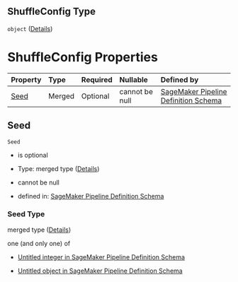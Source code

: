 ## ShuffleConfig Type

`object` ([Details](pipeline-definition-definitions-hyperparametertrainingjobdefinition-properties-inputdataconfig-items-properties-shuffleconfig.md))

# ShuffleConfig Properties

| Property      | Type   | Required | Nullable       | Defined by                                                                                                                                                                                                                                                                                                                     |
| :------------ | :----- | :------- | :------------- | :----------------------------------------------------------------------------------------------------------------------------------------------------------------------------------------------------------------------------------------------------------------------------------------------------------------------------- |
| [Seed](#seed) | Merged | Optional | cannot be null | [SageMaker Pipeline Definition Schema](pipeline-definition-definitions-integerargumentvalue.md "https://github.com/jerrypeng7773/sagemaker-model-building-pipeline-definition-JSON-schema/schema/#/definitions/HyperParameterTrainingJobDefinition/properties/InputDataConfig/items/properties/ShuffleConfig/properties/Seed") |

## Seed



`Seed`

*   is optional

*   Type: merged type ([Details](pipeline-definition-definitions-integerargumentvalue.md))

*   cannot be null

*   defined in: [SageMaker Pipeline Definition Schema](pipeline-definition-definitions-integerargumentvalue.md "https://github.com/jerrypeng7773/sagemaker-model-building-pipeline-definition-JSON-schema/schema/#/definitions/HyperParameterTrainingJobDefinition/properties/InputDataConfig/items/properties/ShuffleConfig/properties/Seed")

### Seed Type

merged type ([Details](pipeline-definition-definitions-integerargumentvalue.md))

one (and only one) of

*   [Untitled integer in SageMaker Pipeline Definition Schema](pipeline-definition-definitions-integerargumentvalue-oneof-0.md "check type definition")

*   [Untitled object in SageMaker Pipeline Definition Schema](pipeline-definition-definitions-getfunction.md "check type definition")
